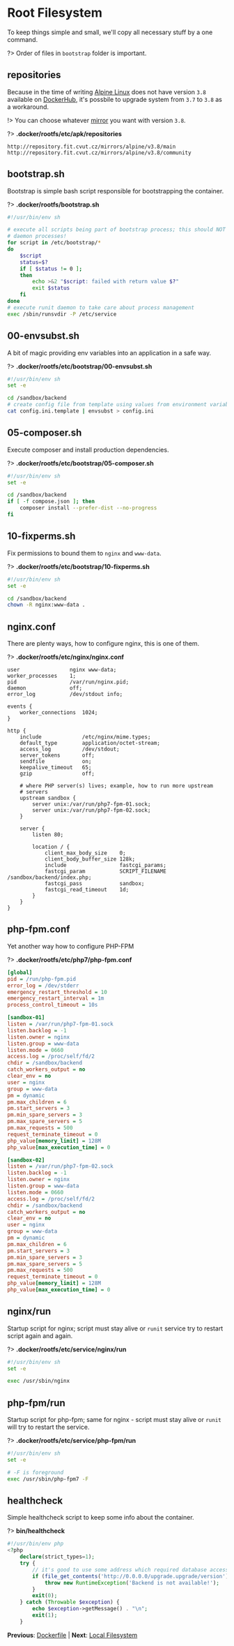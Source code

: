# Root Filesystem

To keep things simple and small, we'll copy all necessary stuff by a one command.

?> Order of files in `bootstrap` folder is important.

## repositories

Because in the time of writing [Alpine Linux](https://alpinelinux.org/about/) does not have
version `3.8` available on [DockerHub](https://hub.docker.com/_/alpine/), it's possbile to
upgrade system from `3.7` to `3.8` as a workaround. 

!> You can choose whatever [mirror](https://git.alpinelinux.org/cgit/aports/tree/main/alpine-mirrors/mirrors.yaml)
you want with version `3.8`.

?> **.docker/rootfs/etc/apk/repositories**

```
http://repository.fit.cvut.cz/mirrors/alpine/v3.8/main
http://repository.fit.cvut.cz/mirrors/alpine/v3.8/community
```

## bootstrap.sh

Bootstrap is simple bash script responsible for bootstrapping the container.

?> **.docker/rootfs/bootstrap.sh**

```bash
#!/usr/bin/env sh

# execute all scripts being part of bootstrap process; this should NOT execute any
# daemon processes!
for script in /etc/bootstrap/*
do
	$script
    status=$?
    if [ $status != 0 ];
    then
        echo >&2 "$script: failed with return value $?"
        exit $status
    fi
done
# execute runit daemon to take care about process management
exec /sbin/runsvdir -P /etc/service
```

## 00-envsubst.sh

A bit of magic providing env variables into an application in a safe way.

?> **.docker/rootfs/etc/bootstrap/00-envsubst.sh**

```bash
#!/usr/bin/env sh
set -e

cd /sandbox/backend
# create config file from template using values from environment variables
cat config.ini.template | envsubst > config.ini
```

## 05-composer.sh

Execute composer and install production dependencies.

?> **.docker/rootfs/etc/bootstrap/05-composer.sh**

```bash
#!/usr/bin/env sh
set -e

cd /sandbox/backend
if [ -f compose.json ]; then
	composer install --prefer-dist --no-progress
fi
```

## 10-fixperms.sh

Fix permissions to bound them to `nginx` and `www-data`.

?> **.docker/rootfs/etc/bootstrap/10-fixperms.sh**

```bash
#!/usr/bin/env sh
set -e

cd /sandbox/backend
chown -R nginx:www-data .
```

## nginx.conf

There are plenty ways, how to configure nginx, this is one of them.

?> **.docker/rootfs/etc/nginx/nginx.conf**

```
user                nginx www-data;
worker_processes    1;
pid                 /var/run/nginx.pid;
daemon              off;
error_log           /dev/stdout info;

events {
	worker_connections  1024;
}

http {
    include             /etc/nginx/mime.types;
    default_type        application/octet-stream;
    access_log          /dev/stdout;
	server_tokens       off;
	sendfile            on;
    keepalive_timeout   65;
    gzip                off;

	# where PHP server(s) lives; example, how to run more upstream
	# servers
	upstream sandbox {
		server unix:/var/run/php7-fpm-01.sock;
		server unix:/var/run/php7-fpm-02.sock;
    }

	server {
	    listen 80;

		location / {
			client_max_body_size    0;
			client_body_buffer_size 128k;
			include                 fastcgi_params;
			fastcgi_param           SCRIPT_FILENAME /sandbox/backend/index.php;
	        fastcgi_pass            sandbox;
	        fastcgi_read_timeout    1d;
		}
	}
}
```

## php-fpm.conf

Yet another way how to configure PHP-FPM

?> **.docker/rootfs/etc/php7/php-fpm.conf**

```ini
[global]
pid = /run/php-fpm.pid
error_log = /dev/stderr
emergency_restart_threshold = 10
emergency_restart_interval = 1m
process_control_timeout = 10s

[sandbox-01]
listen = /var/run/php7-fpm-01.sock
listen.backlog = -1
listen.owner = nginx
listen.group = www-data
listen.mode = 0660
access.log = /proc/self/fd/2
chdir = /sandbox/backend
catch_workers_output = no
clear_env = no
user = nginx
group = www-data
pm = dynamic
pm.max_children = 6
pm.start_servers = 3
pm.min_spare_servers = 3
pm.max_spare_servers = 5
pm.max_requests = 500
request_terminate_timeout = 0
php_value[memory_limit] = 128M
php_value[max_execution_time] = 0

[sandbox-02]
listen = /var/run/php7-fpm-02.sock
listen.backlog = -1
listen.owner = nginx
listen.group = www-data
listen.mode = 0660
access.log = /proc/self/fd/2
chdir = /sandbox/backend
catch_workers_output = no
clear_env = no
user = nginx
group = www-data
pm = dynamic
pm.max_children = 6
pm.start_servers = 3
pm.min_spare_servers = 3
pm.max_spare_servers = 5
pm.max_requests = 500
request_terminate_timeout = 0
php_value[memory_limit] = 128M
php_value[max_execution_time] = 0
```

## nginx/run

Startup script for nginx; script must stay alive or `runit` service try to restart script again and again. 

?> **.docker/rootfs/etc/service/nginx/run**

```bash
#!/usr/bin/env sh
set -e

exec /usr/sbin/nginx
```

## php-fpm/run

Startup script for php-fpm; same for nginx - script must stay alive or `runit` will try to restart the service. 

?> **.docker/rootfs/etc/service/php-fpm/run**

```bash
#!/usr/bin/env sh
set -e

# -F is foreground
exec /usr/sbin/php-fpm7 -F
```

## healthcheck

Simple healthcheck script to keep some info about the container.

?> **bin/healthcheck**

```php
#!/usr/bin/env php
<?php
	declare(strict_types=1);
	try {
		// it's good to use some address which required database access (or create proprietary healthcheck url)
		if (file_get_contents('http://0.0.0.0/upgrade.upgrade/version') === false) {
			throw new RuntimeException('Backend is not available!');
		}
		exit(0);
	} catch (Throwable $exception) {
		echo $exception->getMessage() . "\n";
		exit(1);
	}
```

**Previous**: [Dockerfile](/getting-started/dockerfile) | **Next**: [Local Filesystem](/getting-started/localfs)
